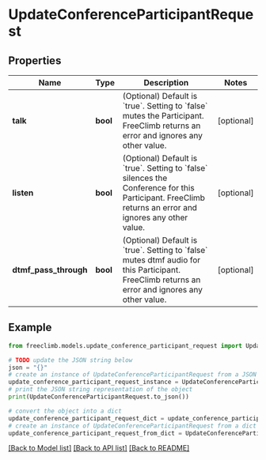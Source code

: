 # UpdateConferenceParticipantRequest


## Properties

Name | Type | Description | Notes
------------ | ------------- | ------------- | -------------
**talk** | **bool** | (Optional) Default is &#x60;true&#x60;. Setting to &#x60;false&#x60; mutes the Participant. FreeClimb returns an error and ignores any other value. | [optional] 
**listen** | **bool** | (Optional) Default is &#x60;true&#x60;. Setting to &#x60;false&#x60; silences the Conference for this Participant. FreeClimb returns an error and ignores any other value. | [optional] 
**dtmf_pass_through** | **bool** | (Optional) Default is &#x60;true&#x60;. Setting to &#x60;false&#x60; mutes dtmf audio for this Participant. FreeClimb returns an error and ignores any other value. | [optional] 

## Example

```python
from freeclimb.models.update_conference_participant_request import UpdateConferenceParticipantRequest

# TODO update the JSON string below
json = "{}"
# create an instance of UpdateConferenceParticipantRequest from a JSON string
update_conference_participant_request_instance = UpdateConferenceParticipantRequest.from_json(json)
# print the JSON string representation of the object
print(UpdateConferenceParticipantRequest.to_json())

# convert the object into a dict
update_conference_participant_request_dict = update_conference_participant_request_instance.to_dict()
# create an instance of UpdateConferenceParticipantRequest from a dict
update_conference_participant_request_from_dict = UpdateConferenceParticipantRequest.from_dict(update_conference_participant_request_dict)
```
[[Back to Model list]](../README.md#documentation-for-models) [[Back to API list]](../README.md#documentation-for-api-endpoints) [[Back to README]](../README.md)


